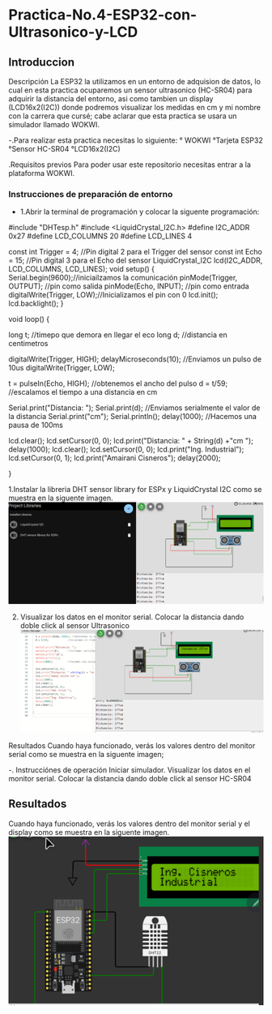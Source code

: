 # Practica-No.4-ESP32-con-Ultrasonico-y-LCD
## Introduccion
Descripción
La ESP32 la utilizamos en un entorno de adquision de datos, lo cual en esta practica ocuparemos un sensor ultrasonico (HC-SR04) para adquirir la distancia del entorno, asi como tambien un display (LCD16x2(I2C)) donde podremos visualizar los medidas en cm y mi nombre con la carrera que cursé; cabe aclarar que esta practica se usara un simulador llamado WOKWI.

-.Para realizar esta practica necesitas lo siguiente:
 ° WOKWI
 °Tarjeta ESP32
 °Sensor HC-SR04
 °LCD16x2(I2C)
 
.Requisitos previos
Para poder usar este repositorio necesitas entrar a la plataforma WOKWI.
### Instrucciones de preparación de entorno
- 1.Abrir la terminal de programación y colocar la siguente programación:

#include "DHTesp.h"
#include <LiquidCrystal_I2C.h>
#define I2C_ADDR    0x27
#define LCD_COLUMNS 20
#define LCD_LINES   4

const int Trigger = 4;   //Pin digital 2 para el Trigger del sensor
const int Echo = 15;   //Pin digital 3 para el Echo del sensor
LiquidCrystal_I2C lcd(I2C_ADDR, LCD_COLUMNS, LCD_LINES);
void setup() {
  Serial.begin(9600);//iniciailzamos la comunicación
  pinMode(Trigger, OUTPUT); //pin como salida
  pinMode(Echo, INPUT);  //pin como entrada
  digitalWrite(Trigger, LOW);//Inicializamos el pin con 0
  lcd.init();
  lcd.backlight();
}

void loop()
{

  long t; //timepo que demora en llegar el eco
  long d; //distancia en centimetros

  digitalWrite(Trigger, HIGH);
  delayMicroseconds(10);          //Enviamos un pulso de 10us
  digitalWrite(Trigger, LOW);
  
  t = pulseIn(Echo, HIGH); //obtenemos el ancho del pulso
  d = t/59;             //escalamos el tiempo a una distancia en cm
  
  Serial.print("Distancia: ");
  Serial.print(d);      //Enviamos serialmente el valor de la distancia
  Serial.print("cm");
  Serial.println();
  delay(1000);          //Hacemos una pausa de 100ms
  
  lcd.clear();
  lcd.setCursor(0, 0);
  lcd.print("Distancia: " + String(d) +"cm  ");
  delay(1000);
  lcd.clear();
  lcd.setCursor(0, 0);
  lcd.print("Ing. Industrial");
  lcd.setCursor(0, 1);
  lcd.print("Amairani Cisneros");
  delay(2000);

}

1.Instalar la libreria DHT sensor library for ESPx y LiquidCrystal I2C como se muestra en la siguente imagen.
![](https://github.com/AmaiCisneros/Practica-4/blob/main/10.png)

2. Visualizar los datos en el monitor serial.
Colocar la distancia dando doble click al sensor Ultrasonico
![](https://github.com/AmaiCisneros/Practica-4/blob/main/11.png)

Resultados
Cuando haya funcionado, verás los valores dentro del monitor serial como se muestra en la siguente imagen;
![]()


-. Instrucciónes de operación
Iniciar simulador.
Visualizar los datos en el monitor serial.
Colocar la distancia dando doble click al sensor HC-SR04

## Resultados
Cuando haya funcionado, verás los valores dentro del monitor serial y el display como se muestra en la siguente imagen.
![](https://github.com/AmaiCisneros/Practica-4/blob/main/7.png)


